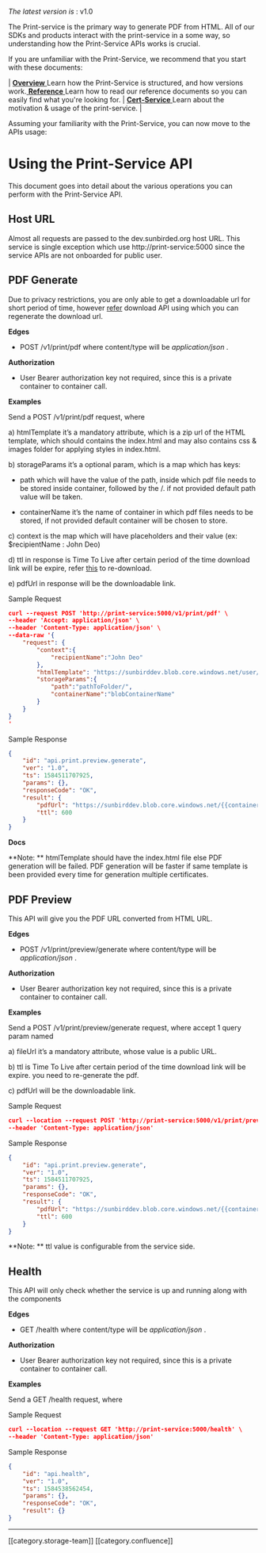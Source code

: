  _The latest version is_ :    v1.0

The Print-service is the primary way to generate PDF from HTML. All of our SDKs and products interact with the print-service in a some way,  so understanding how the Print-Service APIs works is crucial.

If you are unfamiliar with the Print-Service, we recommend that you start with these documents:



| [ **Overview** ](https://project-sunbird.atlassian.net/wiki/spaces/UM/pages/1284997145/Print-Servicehttps://project-sunbird.atlassian.net/wiki/spaces/UM/pages/1284997145/Print-Service)Learn how the Print-Service is structured, and how versions work.[ **Reference** ](https://blog.risingstack.com/pdf-from-html-node-js-puppeteer/)Learn how to read our reference documents so you can easily find what you're looking for. | [ **Cert-Service** ](https://project-sunbird.atlassian.net/wiki/spaces/UM/pages/1100414991/Credentials+for+everyone)Learn about the motivation & usage of the print-service. | 

Assuming your familiarity with the Print-Service,  you can now move to the APIs usage:


# Using the Print-Service API
This document goes into  detail about the various operations you can perform with the Print-Service API.


## Host URL
Almost all requests are passed to the dev.sunbirded.org host URL. This service is  single exception which use http://print-service:5000 since the service APIs are not onboarded for public user.


## PDF Generate
Due to privacy restrictions, you are only able to get a  downloadable url for short period of time, however [refer](https://project-sunbird.atlassian.net/wiki/spaces/UM/pages/1100414991/Credentials+for+everyone#Credentialsforeveryone-/download-GetsasignedURLtothecertificate) download API using which you can regenerate the download url.

 **Edges** 


* POST /v1/print/pdf  where content/type will be  _application/json_ .



 **Authorization** 


* User Bearer authorization key not required, since this is a private container to container call.



 **Examples** 

Send a POST /v1/print/pdf request, where 

a) htmlTemplate it’s a mandatory attribute, which is a zip url of the HTML template, which should contains the index.html and may also contains css & images folder for applying styles in index.html.

b) storageParams it’s a optional param, which is a map which has keys:   


* path which will have the value of the path,  inside which pdf file needs to be stored inside container, followed by the /.  if not provided default path value will be taken.


* containerName it’s the name of container in which pdf files needs to be stored, if not provided default container will be chosen to store.



c) context  is the map which will have placeholders and their value (ex: $recipientName : John Deo)  

d) ttl in response is Time To Live after certain period of the time download link will be expire, refer [this](https://project-sunbird.atlassian.net/wiki/spaces/UM/pages/1100414991/Credentials+for+everyone#Credentialsforeveryone-/download-GetsasignedURLtothecertificate) to re-download.

e) pdfUrl in response will be the downloadable link.

Sample Request
```json
curl --request POST 'http://print-service:5000/v1/print/pdf' \
--header 'Accept: application/json' \
--header 'Content-Type: application/json' \
--data-raw '{
    "request": {
    	"context":{
    		"recipientName":"John Deo"
    	},
        "htmlTemplate": "https://sunbirddev.blob.core.windows.net/user/cert/File-012976173013442560353.zip",
        "storageParams":{
        	"path":"pathToFolder/",
        	"containerName":"blobContainerName"
        }
    }
}
'
```
Sample Response
```json
{
    "id": "api.print.preview.generate",
    "ver": "1.0",
    "ts": 1584511707925,
    "params": {},
    "responseCode": "OK",
    "result": {
        "pdfUrl": "https://sunbirddev.blob.core.windows.net/{{containerName}}/{{path}}/e0f06220-68de-11ea-bdf1-736d5e9612fb.pdf",
        "ttl": 600
    }
}
```
 **Docs** 

 **Note: ** htmlTemplate should have the index.html file else PDF generation will be failed. PDF generation will be faster if same template is been provided every time for generation multiple certificates.


## PDF Preview
This API will give you the PDF URL converted from HTML URL.

 **Edges** 


* POST /v1/print/preview/generate  where content/type will be  _application/json_ .



 **Authorization** 


* User Bearer authorization key not required, since this is a private container to container call.



 **Examples** 

Send a POST /v1/print/preview/generate request, where accept 1 query param named

a) fileUrl  it’s a mandatory attribute, whose value is a public URL.

b) ttl is Time To Live after certain period of the time download link will be expire. you need to re-generate the pdf.

c) pdfUrl will be the downloadable link.

Sample Request
```json
curl --location --request POST 'http://print-service:5000/v1/print/preview/generate?fileUrl=https://example.com' \
--header 'Content-Type: application/json'
```
Sample Response
```json
{
    "id": "api.print.preview.generate",
    "ver": "1.0",
    "ts": 1584511707925,
    "params": {},
    "responseCode": "OK",
    "result": {
        "pdfUrl": "https://sunbirddev.blob.core.windows.net/{{containerName}}/{{path}}/e0f06220-68de-11ea-bdf1-736d5e9612fb.pdf",
        "ttl": 600
    }
}
```
 **Note: ** ttl value is configurable from the service side.


## Health
This API will only check whether the service is up and running along with the components

 **Edges** 


* GET /health  where content/type will be  _application/json_ .



 **Authorization** 


* User Bearer authorization key not required, since this is a private container to container call.



 **Examples** 

Send a GET /health request, where 

Sample Request
```json
curl --location --request GET 'http://print-service:5000/health' \
--header 'Content-Type: application/json'
```
Sample Response
```json
{
    "id": "api.health",
    "ver": "1.0",
    "ts": 1584538562454,
    "params": {},
    "responseCode": "OK",
    "result": {}
}
```




*****

[[category.storage-team]] 
[[category.confluence]] 
